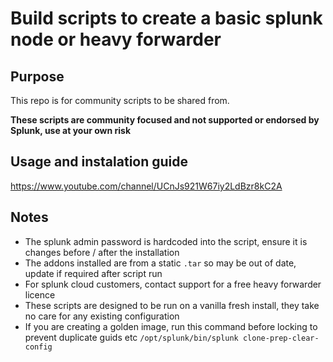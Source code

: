 # Build scripts to create a basic splunk node or heavy forwarder

## Purpose

This repo is for community scripts to be shared from.

****These scripts are community focused and not supported or endorsed by Splunk, use at your own risk****

## Usage and instalation guide

https://www.youtube.com/channel/UCnJs921W67iy2LdBzr8kC2A

## Notes

* The splunk admin password is hardcoded into the script, ensure it is changes before / after the installation
* The addons installed are from a static `.tar` so may be out of date, update if required after script run
* For splunk cloud customers, contact support for a free heavy forwarder licence
* These scripts are designed to be run on a vanilla fresh install, they take no care for any existing configuration
* If you are creating a golden image, run this command before locking to prevent duplicate guids etc `/opt/splunk/bin/splunk clone-prep-clear-config`
